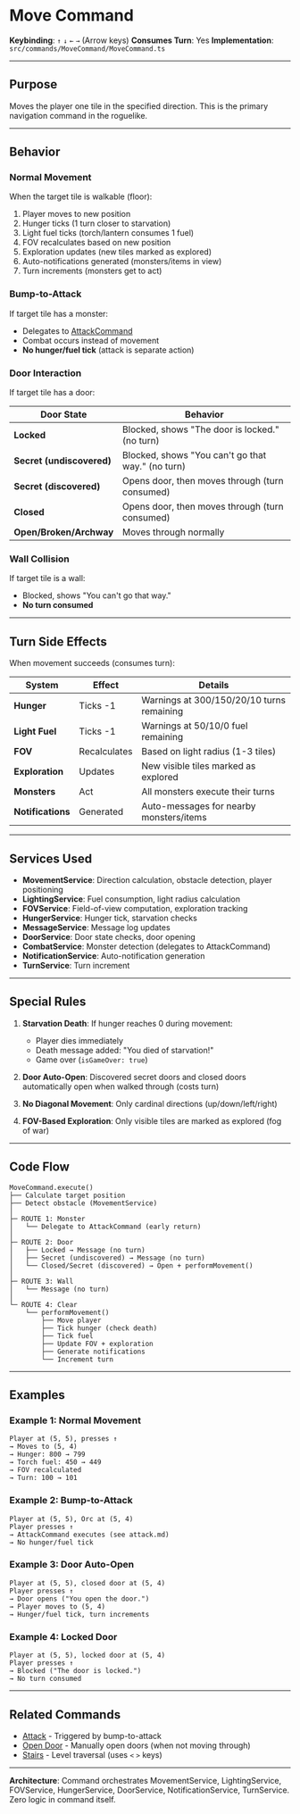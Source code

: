 # Move Command

**Keybinding**: `↑` `↓` `←` `→` (Arrow keys)
**Consumes Turn**: Yes
**Implementation**: `src/commands/MoveCommand/MoveCommand.ts`

---

## Purpose

Moves the player one tile in the specified direction. This is the primary navigation command in the roguelike.

---

## Behavior

### Normal Movement
When the target tile is walkable (floor):
1. Player moves to new position
2. Hunger ticks (1 turn closer to starvation)
3. Light fuel ticks (torch/lantern consumes 1 fuel)
4. FOV recalculates based on new position
5. Exploration updates (new tiles marked as explored)
6. Auto-notifications generated (monsters/items in view)
7. Turn increments (monsters get to act)

### Bump-to-Attack
If target tile has a monster:
- Delegates to [AttackCommand](./attack.md)
- Combat occurs instead of movement
- **No hunger/fuel tick** (attack is separate action)

### Door Interaction
If target tile has a door:

| Door State | Behavior |
|------------|----------|
| **Locked** | Blocked, shows "The door is locked." (no turn) |
| **Secret (undiscovered)** | Blocked, shows "You can't go that way." (no turn) |
| **Secret (discovered)** | Opens door, then moves through (turn consumed) |
| **Closed** | Opens door, then moves through (turn consumed) |
| **Open/Broken/Archway** | Moves through normally |

### Wall Collision
If target tile is a wall:
- Blocked, shows "You can't go that way."
- **No turn consumed**

---

## Turn Side Effects

When movement succeeds (consumes turn):

| System | Effect | Details |
|--------|--------|---------|
| **Hunger** | Ticks -1 | Warnings at 300/150/20/10 turns remaining |
| **Light Fuel** | Ticks -1 | Warnings at 50/10/0 fuel remaining |
| **FOV** | Recalculates | Based on light radius (1-3 tiles) |
| **Exploration** | Updates | New visible tiles marked as explored |
| **Monsters** | Act | All monsters execute their turns |
| **Notifications** | Generated | Auto-messages for nearby monsters/items |

---

## Services Used

- **MovementService**: Direction calculation, obstacle detection, player positioning
- **LightingService**: Fuel consumption, light radius calculation
- **FOVService**: Field-of-view computation, exploration tracking
- **HungerService**: Hunger tick, starvation checks
- **MessageService**: Message log updates
- **DoorService**: Door state checks, door opening
- **CombatService**: Monster detection (delegates to AttackCommand)
- **NotificationService**: Auto-notification generation
- **TurnService**: Turn increment

---

## Special Rules

1. **Starvation Death**: If hunger reaches 0 during movement:
   - Player dies immediately
   - Death message added: "You died of starvation!"
   - Game over (`isGameOver: true`)

2. **Door Auto-Open**: Discovered secret doors and closed doors automatically open when walked through (costs turn)

3. **No Diagonal Movement**: Only cardinal directions (up/down/left/right)

4. **FOV-Based Exploration**: Only visible tiles are marked as explored (fog of war)

---

## Code Flow

```
MoveCommand.execute()
├── Calculate target position
├── Detect obstacle (MovementService)
│
├─ ROUTE 1: Monster
│   └── Delegate to AttackCommand (early return)
│
├─ ROUTE 2: Door
│   ├── Locked → Message (no turn)
│   ├── Secret (undiscovered) → Message (no turn)
│   └── Closed/Secret (discovered) → Open + performMovement()
│
├─ ROUTE 3: Wall
│   └── Message (no turn)
│
└─ ROUTE 4: Clear
    └── performMovement()
        ├── Move player
        ├── Tick hunger (check death)
        ├── Tick fuel
        ├── Update FOV + exploration
        ├── Generate notifications
        └── Increment turn
```

---

## Examples

### Example 1: Normal Movement
```
Player at (5, 5), presses ↑
→ Moves to (5, 4)
→ Hunger: 800 → 799
→ Torch fuel: 450 → 449
→ FOV recalculated
→ Turn: 100 → 101
```

### Example 2: Bump-to-Attack
```
Player at (5, 5), Orc at (5, 4)
Player presses ↑
→ AttackCommand executes (see attack.md)
→ No hunger/fuel tick
```

### Example 3: Door Auto-Open
```
Player at (5, 5), closed door at (5, 4)
Player presses ↑
→ Door opens ("You open the door.")
→ Player moves to (5, 4)
→ Hunger/fuel tick, turn increments
```

### Example 4: Locked Door
```
Player at (5, 5), locked door at (5, 4)
Player presses ↑
→ Blocked ("The door is locked.")
→ No turn consumed
```

---

## Related Commands

- [Attack](./attack.md) - Triggered by bump-to-attack
- [Open Door](./open-door.md) - Manually open doors (when not moving through)
- [Stairs](./stairs.md) - Level traversal (uses `<` `>` keys)

---

**Architecture**: Command orchestrates MovementService, LightingService, FOVService, HungerService, DoorService, NotificationService, TurnService. Zero logic in command itself.

